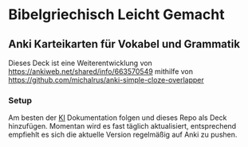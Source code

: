 # Bibelgriechisch Leicht Gemacht
## Anki Karteikarten für Vokabel und Grammatik

Dieses Deck ist eine Weiterentwicklung von <https://ankiweb.net/shared/info/663570549> mithilfe von <https://github.com/michalrus/anki-simple-cloze-overlapper>

### Setup
Am besten der [KI](https://github.com/langfield/ki) Dokumentation folgen und dieses Repo als Deck hinzufügen. Momentan wird es fast täglich aktualisiert, entsprechend empfiehlt es sich die aktuelle Version regelmäßig auf Anki zu pushen.
